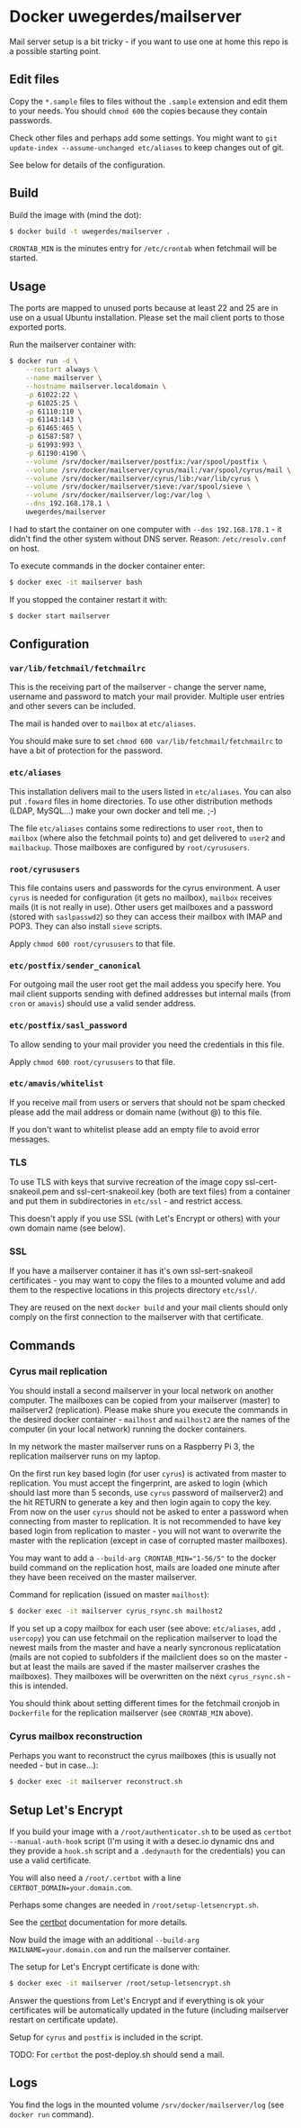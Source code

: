 # Docker uwegerdes/mailserver

Mail server setup is a bit tricky - if you want to use one at home this repo is a possible starting point.

## Edit files

Copy the `*.sample` files to files without the `.sample` extension and edit them to your needs. You should `chmod 600` the copies because they contain passwords.

Check other files and perhaps add some settings. You might want to `git update-index --assume-unchanged etc/aliases` to keep changes out of git.

See below for details of the configuration.

## Build

Build the image with (mind the dot):

```bash
$ docker build -t uwegerdes/mailserver .
```

`CRONTAB_MIN` is the minutes entry for `/etc/crontab` when fetchmail will be started.

## Usage

The ports are mapped to unused ports because at least 22 and 25 are in use on a usual Ubuntu installation. Please set the mail client ports to those exported ports.

Run the mailserver container with:

```bash
$ docker run -d \
	--restart always \
	--name mailserver \
	--hostname mailserver.localdomain \
	-p 61022:22 \
	-p 61025:25 \
	-p 61110:110 \
	-p 61143:143 \
	-p 61465:465 \
	-p 61587:587 \
	-p 61993:993 \
	-p 61190:4190 \
	--volume /srv/docker/mailserver/postfix:/var/spool/postfix \
	--volume /srv/docker/mailserver/cyrus/mail:/var/spool/cyrus/mail \
	--volume /srv/docker/mailserver/cyrus/lib:/var/lib/cyrus \
	--volume /srv/docker/mailserver/sieve:/var/spool/sieve \
	--volume /srv/docker/mailserver/log:/var/log \
	--dns 192.168.178.1 \
	uwegerdes/mailserver
```

I had to start the container on one computer with `--dns 192.168.178.1` - it didn't find the other system without DNS server. Reason: `/etc/resolv.conf` on host.

To execute commands in the docker container enter:

```bash
$ docker exec -it mailserver bash
```

If you stopped the container restart it with:

```bash
$ docker start mailserver
```

## Configuration

### `var/lib/fetchmail/fetchmailrc`

This is the receiving part of the mailserver - change the server name, username and password to match your mail provider. Multiple user entries and other severs can be included.

The mail is handed over to `mailbox` at `etc/aliases`.

You should make sure to set `chmod 600 var/lib/fetchmail/fetchmailrc` to have a bit of protection for the password.

### `etc/aliases`

This installation delivers mail to the users listed in `etc/aliases`. You can also put `.foward` files in home directories. To use other distribution methods (LDAP, MySQL...) make your own docker and tell me. ;-)

The file `etc/aliases` contains some redirections to user `root`, then to `mailbox` (where also the fetchmail points to) and get delivered to `user2` and `mailbackup`. Those mailboxes are configured by `root/cyrususers`.

### `root/cyrususers`

This file contains users and passwords for the cyrus environment. A user `cyrus` is needed for configuration (it gets no mailbox), `mailbox` receives mails (it is not really in use). Other users get mailboxes and a password (stored with `saslpasswd2`) so they can access their mailbox with IMAP and POP3. They can also install `sieve` scripts.

Apply `chmod 600 root/cyrususers` to that file.

### `etc/postfix/sender_canonical`

For outgoing mail the user root get the mail addess you specify here. You mail client supports sending with defined addresses but internal mails (from `cron` or `amavis`) should use a valid sender address.

### `etc/postfix/sasl_password`

To allow sending to your mail provider you need the credentials in this file.

Apply `chmod 600 root/cyrususers` to that file.

### `etc/amavis/whitelist`

If you receive mail from users or servers that should not be spam checked please add the mail address or domain name (without @) to this file.

If you don't want to whitelist please add an empty file to avoid error messages.

### TLS

To use TLS with keys that survive recreation of the image copy ssl-cert-snakeoil.pem and ssl-cert-snakeoil.key (both are text files) from a container and put them in subdirectories in `etc/ssl` - and restrict access.

This doesn't apply if you use SSL (with Let's Encrypt or others) with your own domain name (see below).

### SSL

If you have a mailserver container it has it's own ssl-sert-snakeoil certificates - you may want to copy the files to a mounted volume and add them to the respective locations in this projects directory `etc/ssl/`.

They are reused on the next `docker build` and your mail clients should only comply on the first connection to the mailserver with that certificate.

## Commands

### Cyrus mail replication

You should install a second mailserver in your local network on another computer. The mailboxes can be copied from your mailserver (master) to mailserver2 (replication). Please make shure you execute the commands in the desired docker container - `mailhost` and `mailhost2` are the names of the computer (in your local network) running the docker containers.

In my network the master mailserver runs on a Raspberry Pi 3, the replication mailserver runs on my laptop.

On the first run key based login (for user `cyrus`) is activated from master to replication. You must accept the fingerprint, are asked to login (which should last more than 5 seconds, use `cyrus` password of mailserver2) and the hit RETURN to generate a key and then login again to copy the key. From now on the user `cyrus` should not be asked to enter a password when connecting from master to replication. It is not recommended to have key based login from replication to master - you will not want to overwrite the master with the replication (except in case of corrupted master mailboxes).

You may want to add a `--build-arg CRONTAB_MIN="1-56/5"` to the docker build command on the replication host, mails are loaded one minute after they have been received on the master mailserver.

Command for replication (issued on master `mailhost`):

```bash
$ docker exec -it mailserver cyrus_rsync.sh mailhost2
```

If you set up a copy mailbox for each user (see above: `etc/aliases`, add `, usercopy`) you can use fetchmail on the replication mailserver to load the newest mails from the master and have a nearly syncronous replicatation (mails are not copied to subfolders if the mailclient does so on the master - but at least the mails are saved if the master mailserver crashes the mailboxes). They mailboxes will be overwritten on the next `cyrus_rsync.sh` - this is intended.

You should think about setting different times for the fetchmail cronjob in `Dockerfile` for the replication mailserver (see `CRONTAB_MIN` above).

### Cyrus mailbox reconstruction

Perhaps you want to reconstruct the cyrus mailboxes (this is usually not needed - but in case...):

```bash
$ docker exec -it mailserver reconstruct.sh
```

## Setup Let's Encrypt

If you build your image with a `/root/authenticator.sh` to be used as `certbot --manual-auth-hook` script (I'm using it with a desec.io dynamic dns and they provide a `hook.sh` script and a `.dedynauth` for the credentials) you can use a valid certificate.

You will also need a `/root/.certbot` with a line `CERTBOT_DOMAIN=your.domain.com`.

Perhaps some changes are needed in `/root/setup-letsencrypt.sh`.

See the [certbot](https://certbot.eff.org/docs/) documentation for more details.

Now build the image with an additional `--build-arg MAILNAME=your.domain.com` and run the mailserver container.

The setup for Let's Encrypt certificate is done with:

```bash
$ docker exec -it mailserver /root/setup-letsencrypt.sh
```

Answer the questions from Let's Encrypt and if everything is ok your certificates will be automatically updated in the future (including mailserver restart on certificate update).

Setup for `cyrus` and `postfix` is included in the script.

TODO: For `certbot` the post-deploy.sh should send a mail.

## Logs

You find the logs in the mounted volume `/srv/docker/mailserver/log` (see `docker run` command).
